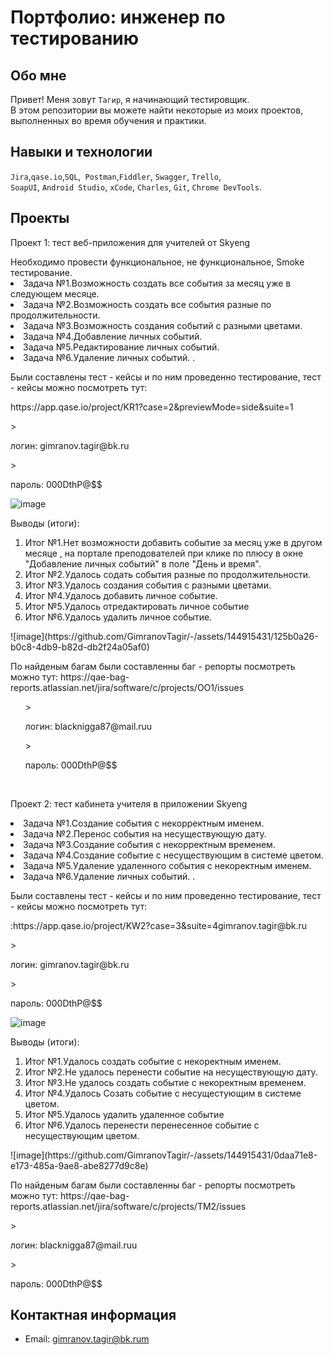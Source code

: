 # Портфолио: инженер по тестированию

## Обо мне 

Привет! Меня зовут ``Тагир``, я начинающий тестировщик. <br>
В этом репозитории вы можете найти некоторые из моих проектов, выполненных во время обучения и практики.
<br>

## Навыки и технологии
``Jira``,``qase.io``,``SQL``,`` Postman``,``Fiddler``, ``Swagger``, ``Trello``, <br>
``SoapUI``, ``Android Studio``, ``xCode``, ``Charles``, ``Git``, ``Chrome DevTools``.




## Проекты

<p> Проект 1: тест веб-приложения для учителей от Skyeng</p>
Необходимо провести функциональное, не функциональное, Smoke тестирование. 

  <li>Задача №1.Возможность создать все события за месяц уже в следующем месяце.</li>
  <li>Задача №2.Возможность создать все события разные по продолжительности.</li>
   <li>Задача №3.Возможность создания событий с разными цветами.</li>
   <li>Задача №4.Добавление личных событий.</li>
  <li>Задача №5.Редактирование личных событий.</li>
   <li>Задача №6.Удаление личных событий.
.</li>
</ol>
<p> Были составлены тест - кейсы и по ним проведенно тестирование, тест - кейсы можно посмотреть тут:</p>
<p> https://app.qase.io/project/KR1?case=2&previewMode=side&suite=1</p>
> <p> логин: gimranov.tagir@bk.ru</p>
> <p> пароль: 000DthP@$$ </p>

![image](https://github.com/GimranovTagir/-/assets/144915431/875e52f2-12e9-4a98-98a9-df6c2b7a17c1)
 <p>Выводы (итоги):<p>
<ol>
  <li>Итог №1.Нет возможности добавить событие за месяц уже в другом месяце , на портале преподователей при клике по плюсу в окне "Добавление личных событий" в поле "День и время".</li>
  <li>Итог №2.Удалось содать события разные по продолжительности.</li>
  <li>Итог №3.Удалось создания события с разными цветами.</li>
  <li>Итог №4.Удалось добавить личное событие.</li>
  <li>Итог №5.Удалось отредактировать личное событие</li>
  <li>Итог №6.Удалось удалить личное событие.</li>
</ol>
![image](https://github.com/GimranovTagir/-/assets/144915431/125b0a26-b0c8-4db9-b82d-db2f24a05af0)


<p>По найденым багам были составленны баг - репорты посмотреть можно тут: https://qae-bag-reports.atlassian.net/jira/software/c/projects/OO1/issues </p> 
<ol>
> <p> логин: blacknigga87@mail.ruu</p>
> <p> пароль: 000DthP@$$ </p>
</ol>
<br> 

<p> Проект 2: тест кабинета учителя в приложении Skyeng</p>

  <li>Задача №1.Cоздание события с некорректным именем.</li>
  <li>Задача №2.Перенос события на несуществующую дату.</li>
   <li>Задача №3.Создание события с некорректным временем.</li>
   <li>Задача №4.Создание событие с несуществующим в системе цветом.</li>
  <li>Задача №5.Удаление  удаленного события c некоректным именем.</li>
   <li>Задача №6.Удаление личных событий.
.</li>
</ol>
<p> Были составлены тест - кейсы и по ним проведенно тестирование, тест - кейсы можно посмотреть тут:</p>
<p> :https://app.qase.io/project/KW2?case=3&suite=4gimranov.tagir@bk.ru</p>
> <p> логин: gimranov.tagir@bk.ru</p>
> <p> пароль: 000DthP@$$ </p>

![image](https://github.com/GimranovTagir/-/assets/144915431/aca2f671-4cef-4d06-be86-379687362548)

 <p>Выводы (итоги):<p>
<ol>
  <li>Итог №1.Удалось создать событие с некоректным именем.</li>
  <li>Итог №2.Не удалось перенести событие на несуществующую дату.</li>
  <li>Итог №3.Не удалось создать событие с некоректным временем.</li>
  <li>Итог №4.Удалось Созать событие с несущестующим в системе цветом.</li>
  <li>Итог №5.Удалось удалить удаленное событие</li>
  <li>Итог №6.Удалось перенести перенесенное событие с несуществующим цветом.</li>
</ol>
![image](https://github.com/GimranovTagir/-/assets/144915431/0daa71e8-e173-485a-9ae8-abe8277d9c8e)

<p>По найденым багам были составленны баг - репорты посмотреть можно тут: https://qae-bag-reports.atlassian.net/jira/software/c/projects/TM2/issues</p> 
> <p> логин: blacknigga87@mail.ruu</p>
> <p> пароль: 000DthP@$$ </p>


## Контактная информация
- Email: gimranov.tagir@bk.rum



